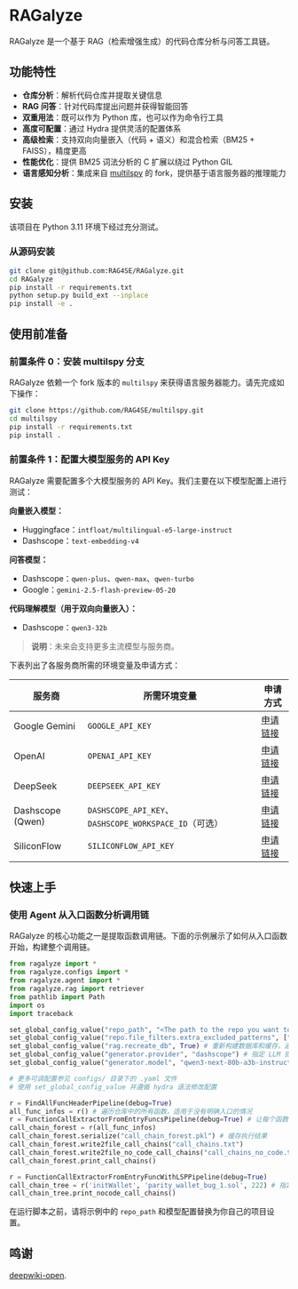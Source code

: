 # RAGalyze

RAGalyze 是一个基于 RAG（检索增强生成）的代码仓库分析与问答工具链。

## 功能特性

- **仓库分析**：解析代码仓库并提取关键信息
- **RAG 问答**：针对代码库提出问题并获得智能回答
- **双重用法**：既可以作为 Python 库，也可以作为命令行工具
- **高度可配置**：通过 Hydra 提供灵活的配置体系
- **高级检索**：支持双向向量嵌入（代码 + 语义）和混合检索（BM25 + FAISS），精度更高
- **性能优化**：提供 BM25 词法分析的 C 扩展以绕过 Python GIL
- **语言感知分析**：集成来自 [multilspy](https://github.com/RAG4SE/multilspy) 的 fork，提供基于语言服务器的推理能力

## 安装

该项目在 Python 3.11 环境下经过充分测试。

### 从源码安装

```bash
git clone git@github.com:RAG4SE/RAGalyze.git
cd RAGalyze
pip install -r requirements.txt
python setup.py build_ext --inplace
pip install -e .
```

## 使用前准备

### 前置条件 0：安装 multilspy 分支

RAGalyze 依赖一个 fork 版本的 `multilspy` 来获得语言服务器能力。请先完成如下操作：

```bash
git clone https://github.com/RAG4SE/multilspy.git
cd multilspy
pip install -r requirements.txt
pip install .
```

### 前置条件 1：配置大模型服务的 API Key

RAGalyze 需要配置多个大模型服务的 API Key。我们主要在以下模型配置上进行测试：

**向量嵌入模型：**
- Huggingface：`intfloat/multilingual-e5-large-instruct`
- Dashscope：`text-embedding-v4`

**问答模型：**
- Dashscope：`qwen-plus`、`qwen-max`、`qwen-turbo`
- Google：`gemini-2.5-flash-preview-05-20`

**代码理解模型（用于双向向量嵌入）：**
- Dashscope：`qwen3-32b`

> **说明**：未来会支持更多主流模型与服务商。

下表列出了各服务商所需的环境变量及申请方式：

| 服务商 | 所需环境变量 | 申请方式 |
|--------|--------------|----------|
| Google Gemini | `GOOGLE_API_KEY` | [申请链接](https://aistudio.google.com/app/apikey) |
| OpenAI | `OPENAI_API_KEY` | [申请链接](https://platform.openai.com/api-keys) |
| DeepSeek | `DEEPSEEK_API_KEY` | [申请链接](https://platform.deepseek.com/api_keys) |
| Dashscope (Qwen) | `DASHSCOPE_API_KEY`、`DASHSCOPE_WORKSPACE_ID`（可选） | [申请链接](https://bailian.console.aliyun.com/?spm=a2c4g.11186623.0.0.6ebe48238qeoit&tab=api#/api) |
| SiliconFlow | `SILICONFLOW_API_KEY` | [申请链接](https://cloud.siliconflow.cn/i/api-keys) |

## 快速上手

### 使用 Agent 从入口函数分析调用链

RAGalyze 的核心功能之一是提取函数调用链。下面的示例展示了如何从入口函数开始，构建整个调用链。

```python
from ragalyze import *
from ragalyze.configs import *
from ragalyze.agent import *
from ragalyze.rag import retriever
from pathlib import Path
import os
import traceback

set_global_config_value("repo_path", "<The path to the repo you want to analyze>")
set_global_config_value("repo.file_filters.extra_excluded_patterns", ["*txt"]) # 不需要处理文本文件
set_global_config_value("rag.recreate_db", True) # 重新构建数据库和缓存，通常在调试或仓库变更时启用
set_global_config_value("generator.provider", "dashscope") # 指定 LLM 提供商
set_global_config_value("generator.model", "qwen3-next-80b-a3b-instruct")

# 更多可调配置参见 configs/ 目录下的 .yaml 文件
# 使用 set_global_config_value 并遵循 hydra 语法修改配置

r = FindAllFuncHeaderPipeline(debug=True)
all_func_infos = r() # 遍历仓库中的所有函数，适用于没有明确入口的情况
r = FunctionCallExtractorFromEntryFuncsPipeline(debug=True) # 让每个函数都作为入口，提取对应的调用链
call_chain_forest = r(all_func_infos)
call_chain_forest.serialize("call_chain_forest.pkl") # 缓存执行结果
call_chain_forest.write2file_call_chains("call_chains.txt")
call_chain_forest.write2file_no_code_call_chains("call_chains_no_code.txt")
call_chain_forest.print_call_chains()

r = FunctionCallExtractorFromEntryFuncWithLSPPipeline(debug=True) 
call_chain_tree = r('initWallet', 'parity_wallet_bug_1.sol', 222) # 指定入口函数，提取以该函数为起点的调用链
call_chain_tree.print_nocode_call_chains()
```

在运行脚本之前，请将示例中的 `repo_path` 和模型配置替换为你自己的项目设置。

<!-- ### 像 deepwiki 一样查询仓库

RAGalyze 也可以像 deepwiki 那样，通过自然语言查询仓库以了解其功能。

```python
from ragalyze.rag.rag import RAG
from ragalyze.configs import *
from ragalyze.query import build_context, save_query_results

import json

set_global_config_value("repo_path", "<The path to the repo you want to analyze>")
set_global_config_value("rag.recreate_db", True)

set_global_config_value("generator.provider", "dashscope")
set_global_config_value("generator.model", "qwen3-next-80b-a3b-instruct")
set_global_config_value("generator.json_output", True)
rag = RAG(embed=True)
retrieved_docs = rag.retrieve(bm25_keywords="a", faiss_query="the definition of a")[
    0
].documents

contexts = []

for count in [5, 10, 15]:
    for doc in retrieved_docs:
        # build_context 可以将相邻代码片段拼接，以丰富上下文
        context, _ = build_context(
            retrieved_doc=doc,
            id2doc=rag.id2doc,
            direction="both",
            count=count,
        )
        contexts.append(context)

    prompt = "Tell me the file structure of the repo"
    result = rag.query(prompt, contexts)
    save_query_results(
        result=result,
        bm25_keywords="<YOUR BM25 Keywords>",
        faiss_query="the definition of a",
        question=prompt,
    )
    data = json.loads(result["response"])
    if data.get("definition") is None:
        print("definition is none")
        continue
    if data.get("is_complete") == "No":
        print(f"is not complete")
        continue
    print(data["definition"])
    break
```

你可以根据需求调整检索关键词、FAISS 查询语句以及提示词结构。只需修改顶部的配置即可切换不同的模型或嵌入器。 -->

## 鸣谢

[deepwiki-open](https://github.com/AsyncFuncAI/deepwiki-open).
